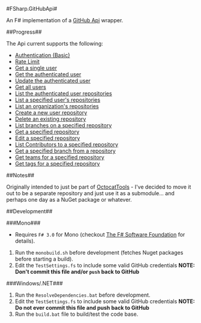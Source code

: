 #FSharp.GitHubApi#

An F# implementation of a [GitHub Api](http://developer.github.com/) wrapper.

##Progress##

The Api current supports the following:

* [Authentication (Basic)](http://developer.github.com/v3/#authentication)
* [Rate Limit](http://developer.github.com/v3/#rate-limiting)
* [Get a single user](http://developer.github.com/v3/users/#get-a-single-user)
* [Get the authenticated user](http://developer.github.com/v3/users/#get-the-authenticated-user)
* [Update the authenticated user](http://developer.github.com/v3/users/#update-the-authenticated-user)
* [Get all users](http://developer.github.com/v3/users/#get-all-users)
* [List the authenticated user repositories](http://developer.github.com/v3/repos/#list-your-repositories)
* [List a specified user's repositories](http://developer.github.com/v3/repos/#list-user-repositories)
* [List an organization's repositories](http://developer.github.com/v3/repos/#list-organization-repositories)
* [Create a new user repository](http://developer.github.com/v3/repos/#create)
* [Delete an existing repository](http://developer.github.com/v3/repos/#delete-a-repository)
* [List branches on a specified repository](http://developer.github.com/v3/repos/#list-branches)
* [Get a specified repository](http://developer.github.com/v3/repos/#get)
* [Edit a specified repository](http://developer.github.com/v3/repos/#edit)
* [List Contributors to a specified repository](http://developer.github.com/v3/repos/#list-contributors)
* [Get a specified branch from a repository](http://developer.github.com/v3/repos/#get-branch)
* [Get teams for a specified repository](http://developer.github.com/v3/repos/#list-teams)
* [Get tags for a specified repository](http://developer.github.com/v3/repos/#list-tags)

##Notes##

Originally intended to just be part of [OctocatTools](http://github.com/saxonmatt/OctocatTools/) - I've decided to move it out to be a separate repository and just use it as a submodule... and perhaps one day as a NuGet package or whatever.

##Development##

###Mono###

* Requires `F# 3.0` for Mono (checkout [The F# Software Foundation](http://fsharp.org) for details).

1. Run the `monobuild.sh` before development (fetches Nuget packages before starting a build).
2. Edit the `TestSettings.fs` to include some valid GitHub credentials **NOTE: Don't commit this file and/or `push` back to GitHub**

###Windows/.NET###

1. Run the `ResolveDependencies.bat` before development.
2. Edit the `TestSettings.fs` to include some valid GitHub credentials **NOTE: Do not ever commit this file and push back to GitHub**
3. Run the `build.bat` file to build/test the code base.
